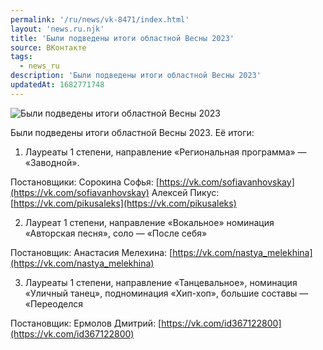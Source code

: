 ```yaml
---
permalink: '/ru/news/vk-8471/index.html'
layout: 'news.ru.njk'
title: 'Были подведены итоги областной Весны 2023'
source: ВКонтакте
tags:
  - news_ru
description: 'Были подведены итоги областной Весны 2023'
updatedAt: 1682771748
---
```

![Были подведены итоги областной Весны 2023](https://sun1-25.userapi.com/impg/dJ9QKbtMn8widAV7wzu5rhcjA1LZ59dLEBRBQw/f-FVa4my0gI.jpg?size=510x382&quality=96&sign=b6bc6fa2efb86f6bbc9612ff1614d796&c_uniq_tag=z-bxIT3cGFBFQ7LxNFDpUZ-uGZvIBI4ajupbuafDm4g&type=album)

Были подведены итоги областной Весны 2023. Её итоги:

1. Лауреаты 1 степени, направление «Региональная программа» — «Заводной».

Постановщики:
Сорокина Софья: [https://vk.com/sofiavanhovskay](https://vk.com/sofiavanhovskay)
Алексей Пикус: [https://vk.com/pikusaleks](https://vk.com/pikusaleks)

2. Лауреат 1 степени, направление «Вокальное» номинация «Авторская песня», соло — «После себя»

Постановщик: Анастасия Мелехина: [https://vk.com/nastya_melekhina](https://vk.com/nastya_melekhina)

3. Лауреаты 1 степени, направление «Танцевальное», номинация «Уличный танец», подноминация «Хип-хоп», большие составы — «Переоделся

Постановщик: Ермолов Дмитрий: [https://vk.com/id367122800](https://vk.com/id367122800)
